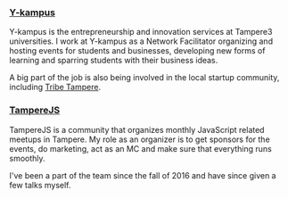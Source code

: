 ### <a href="http://y-kampus.fi" target="_blank">Y-kampus</a>

Y-kampus is the entrepreneurship and innovation services at Tampere3 universities. I work at Y-kampus as a Network Facilitator organizing and hosting events for students and businesses, developing new forms of learning and sparring students with their business ideas.

A big part of the job is also being involved in the local startup community, including <a href="http://www.tribetampere.com/" target="_blank">Tribe Tampere</a>.

### <a href="https://meetabit.com/communities/tamperejs" target="_blank">TampereJS</a>

TampereJS is a community that organizes monthly JavaScript related meetups in Tampere. My role as an organizer is to get sponsors for the events, do marketing, act as an MC and make sure that everything runs smoothly.

I've been a part of the team since the fall of 2016 and have since given a few talks myself.
